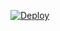 [![Deploy](https://www.herokucdn.com/deploy/button.png)](https://dashboard.heroku.com/new?template=https://github.com/wenwennannan/Hkv)
